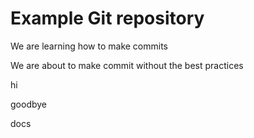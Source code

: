 # Example Git repository

We are learning how to make commits

We are about to make commit without the best practices

hi

goodbye

docs
